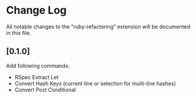 # Change Log

All notable changes to the "ruby-refactoring" extension will be documented in this file.

## [0.1.0]

Add following commands:
- RSpec Extract Let
- Convert Hash Keys (current line or selection for multi-line hashes)
- Convert Post Conditional